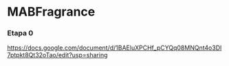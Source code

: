 # MABFragrance

###  Etapa 0

https://docs.google.com/document/d/1BAEluXPCHf_pCYQq08MNQnt4o3Dl7ptpkt8Qt32oTao/edit?usp=sharing
